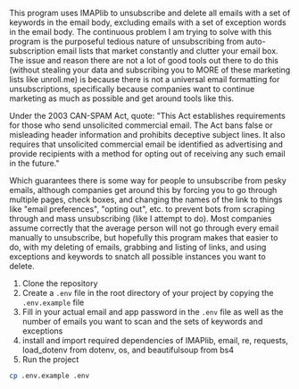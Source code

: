 This program uses IMAPlib to unsubscribe and delete all emails with a set of keywords in the email body, excluding emails with a set of exception words in the email body.
The continuous problem I am trying to solve with this program is the purposeful tedious nature of unsubscribing from auto-subscription email lists that market constantly and clutter your email box.
The issue and reason there are not a lot of good tools out there to do this (without stealing your data and subscribing you to MORE of these marketing lists like unroll.me) is because there is not a
universal email formatting for unsubscriptions, specifically because companies want to continue marketing as much as possible and get around tools like this.

Under the 2003 CAN-SPAM Act, quote:
"This Act establishes requirements for those who send unsolicited commercial email. The Act bans false or misleading header information and prohibits deceptive subject lines. It also requires that unsolicited commercial email be identified as advertising and provide recipients with a method for opting out of receiving any such email in the future."

Which guarantees there is some way for people to unsubscribe from pesky emails, although companies get around this by forcing you to go through multiple pages, check boxes, and changing the names of the link to things like
"email preferences", "opting out", etc. to prevent bots from scraping through and mass unsubscribing (like I attempt to do). Most companies assume correctly that the average person will not go through every email manually to unsubscribe, but hopefully this program makes that easier to do, with my deleting of emails, grabbing and listing of links, and using exceptions and keywords to snatch all possible instances you want to delete.

1. Clone the repository
2. Create a `.env` file in the root directory of your project by copying the `.env.example` file
3. Fill in your actual email and app password in the `.env` file as well as the number of emails you want to scan and the sets of keywords and exceptions
4. install and import required dependencies of IMAPlib, email, re, requests, load_dotenv from dotenv, os, and beautifulsoup from bs4
5. Run the project
   
```bash
cp .env.example .env


